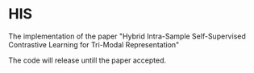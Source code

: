 # HIS
The implementation of the paper "Hybrid Intra-Sample Self-Supervised Contrastive Learning for Tri-Modal Representation"

The code will release untill the paper accepted.
